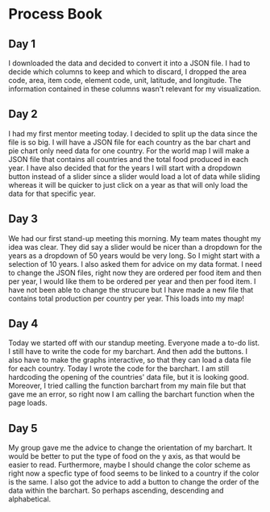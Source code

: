 # Process Book

## Day 1
I downloaded the data and decided to convert it into a JSON file. I had to decide which columns to keep and which to discard, I dropped the area code, area, item code, element code, unit, latitude, and longitude. The information contained in these columns wasn't relevant for my visualization.  

## Day 2
I had my first mentor meeting today. I decided to split up the data since the file is so big. I will have a JSON file for each country as the bar chart and pie chart only need data for one country. For the world map I will make a JSON file that contains all countries and the total food produced in each year.
I have also decided that for the years I will start with a dropdown button instead of a slider since a slider would load a lot of data while sliding whereas it will be quicker to just click on a year as that will only load the data for that specific year.

## Day 3
We had our first stand-up meeting this morning. My team mates thought my idea was clear. They did say a slider would be nicer than a dropdown for the years as a dropdown of 50 years would be very long. So I might start with a selection of 10 years. I also asked them for advice on my data format. I need to change the JSON files, right now they are ordered per food item and then per year, I would like them to be ordered per year and then per food item.
I have not been able to change the strucure but I have made a new file that contains total production per country per year. This loads into my map!

## Day 4
Today we started off with our standup meeting. Everyone made a to-do list. I still have to write the code for my barchart. And then add the buttons. I also have to make the graphs interactive, so that they can load a data file for each country. Today I wrote the code for the barchart. I am still hardcoding the opening of the countries' data file, but it is looking good. Moreover, I tried calling the function barchart from my main file but that gave me an error, so right now I am calling the barchart function when the page loads.

## Day 5
My group gave me the advice to change the orientation of my barchart. It would be better to put the type of food on the y axis, as that would be easier to read. Furthermore, maybe I should change the color scheme as right now a specfic type of food seems to be linked to a country if the color is the same. I also got the advice to add a button to change the order of the data within the barchart. So perhaps ascending, descending and alphabetical.
